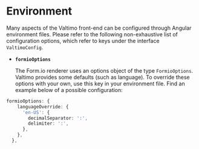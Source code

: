 # Environment

Many aspects of the Valtimo front-end can be configured through Angular environment files. Please refer to the following non-exhaustive list of configuration options, which refer to keys under the interface `ValtimoConfig`.

*   **`formioOptions`**

    The Form.io renderer uses an options object of the type `FormioOptions`. Valtimo provides some defaults (such as language). To override these options with your own, use this key in your environment file. Find an example below of a possible configuration:

```typescript
formioOptions: {
    languageOverride: {
      'en-US': {
        decimalSeparator: ':',
        delimiter: ':',
      },
    },
  },
```
